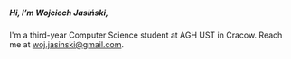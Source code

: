 ##### Hi, I’m Wojciech Jasiński,
I'm a third-year Computer Science student at AGH UST in Cracow.
Reach me at [woj.jasinski@gmail.com](mailto:woj.jasinski@gmail.com).

